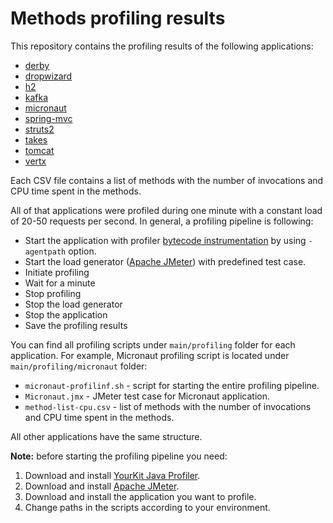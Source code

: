 # Methods profiling results

This repository contains the profiling results of the following applications:
- [derby](src/main/profiling/derby/method-list-cpu.csv)
- [dropwizard](src/main/profiling/dropwizard/method-list-cpu.csv)
- [h2](src/main/profiling/h2/method-list-cpu.csv)
- [kafka](src/main/profiling/kafka/method-list-cpu.csv)
- [micronaut](src/main/profiling/micronaut/method-list-cpu.csv)
- [spring-mvc](src/main/profiling/spring-mvc/method-list-cpu.csv)
- [struts2](src/main/profiling/struts/method-list-cpu.csv)
- [takes](src/main/profiling/takes/method-list-cpu.csv)
- [tomcat](src/main/profiling/tomcat/method-list-cpu.csv)
- [vertx](src/main/profiling/vertx/method-list-cpu.csv)

Each CSV file contains a list of methods with the number of invocations and CPU time spent in the methods.

All of that applications were profiled during one minute with a constant load
of 20-50 requests per second. In general, a profiling pipeline is following:
- Start the application with profiler [bytecode instrumentation](https://www.yourkit.com/docs/java-profiler/2023.5/help/agent.jsp) by using `-agentpath` option.
- Start the load generator ([Apache JMeter](https://jmeter.apache.org)) with predefined test case.
- Initiate profiling
- Wait for a minute
- Stop profiling
- Stop the load generator
- Stop the application
- Save the profiling results

You can find all profiling scripts under `main/profiling` folder for each application.
For example, Micronaut profiling script is located under `main/profiling/micronaut` folder:
- `micronaut-profilinf.sh` - script for starting the entire profiling pipeline.
- `Micronaut.jmx` - JMeter test case for Micronaut application.
- `method-list-cpu.csv` - list of methods with the number of invocations and CPU time spent in the methods.

All other applications have the same structure.

**Note:** before starting the profiling pipeline you need:
1. Download and install [YourKit Java Profiler](https://www.yourkit.com/java/profiler/download/).
2. Download and install [Apache JMeter](https://jmeter.apache.org/download_jmeter.cgi).
3. Download and install the application you want to profile.
4. Change paths in the scripts according to your environment.